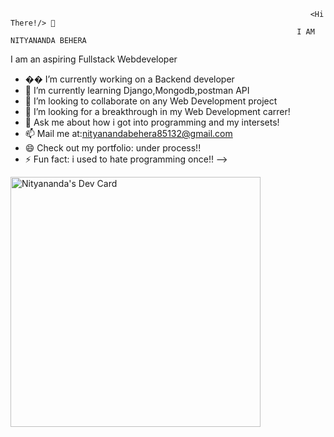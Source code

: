                                                                        <Hi There!/> 👋        
                                                                    I AM NITYANANDA BEHERA      

I am an aspiring Fullstack Webdeveloper



- �� I’m currently working on a Backend developer
- 🌱 I’m currently learning Django,Mongodb,postman API
- 👯 I’m looking to collaborate on any Web Development project
- 🤔 I’m looking for a breakthrough in my Web Development carrer!
- 💬 Ask me about how i got into programming and my intersets!
- 📫 Mail me at:nityanandabehera85132@gmail.com 
- 😄 Check out my portfolio: under process!!
- ⚡ Fun fact: i used to hate programming once!!
--></p>
<p text-align="center">
  <a href="https://app.daily.dev/NityanandaBeher"><img src="https://api.daily.dev/devcards/30d3878ef6b749c2af2e35ae43c3d253.png?r=gsc" width="400" alt="Nityananda's Dev Card"/></a>
  </p>
